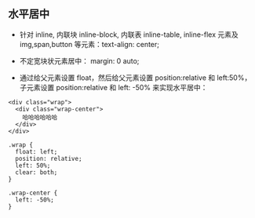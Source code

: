 ## 水平居中

- 针对 inline, 内联块 inline-block, 内联表 inline-table, inline-flex 元素及 img,span,button 等元素：text-align: center;

- 不定宽块状元素居中： margin: 0 auto;

- 通过给父元素设置 float，然后给父元素设置 position:relative 和 left:50%，子元素设置 position:relative 和 left: -50% 来实现水平居中：

```
<div class="wrap">
  <div class="wrap-center">
    哈哈哈哈哈哈
  </div>
</div>

.wrap {
  float: left;
  position: relative;
  left: 50%;
  clear: both;
}

.wrap-center {
  left: -50%;
}
```
